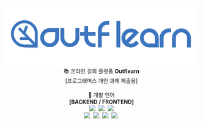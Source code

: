 <img src='./client/public/images/logo.png'>

<div align="center">
📚 온라인 강의 플랫폼 <b>Outflearn</b>
<br/>
[프로그래머스 개인 과제 제출용]
</div>

<br/>

<div align="center">
  📝 개발 언어
  <br/>
  <b>[BACKEND / FRONTEND]</b>
</div>

<div align="center">
  <img src="https://img.shields.io/badge/Java-e75253?style=flat-square&logo=Java&logoColor=white"/>&nbsp 
  <img src="https://img.shields.io/badge/Spring-6D8B33F?style=flat-square&logo=Spring&logoColor=white"/>&nbsp 
  <img src="https://img.shields.io/badge/MySQL-4479A1?style=flat-square&logo=MySQL&logoColor=white"/>
</div>

<div align="center">
  <img src="https://img.shields.io/badge/HTML-dd4b25?style=flat-square&logo=html5&logoColor=white"/></a>&nbsp 
  <img src="https://img.shields.io/badge/CSS-1572B6?style=flat-square&logo=css3&logoColor=white"/></a>&nbsp 
  <img src="https://img.shields.io/badge/Javascript-ffb13b?style=flat-square&logo=javascript&logoColor=white"/></a>&nbsp
  <img src="https://img.shields.io/badge/React-61DBFB?style=flat-square&logo=React&logoColor=white"/></a>&nbsp 
</div>
